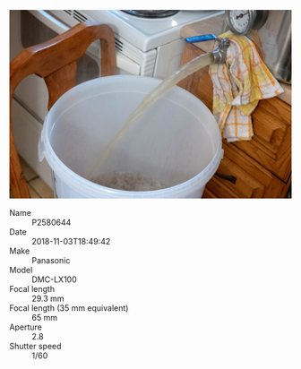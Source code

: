 [![P2580644](/photos/hd/P2580644.jpg)](/photos/full/P2580644.jpg?raw=true)

<dl>
  <dt>Name</dt>
  <dd>P2580644</dd>
  <dt>Date</dt>
  <dd>2018-11-03T18:49:42</dd>
  <dt>Make</dt>
  <dd>Panasonic</dd>
  <dt>Model</dt>
  <dd>DMC-LX100</dd>
  <dt>Focal length</dt>
  <dd>29.3 mm</dd>
  <dt>Focal length (35 mm equivalent)</dt>
  <dd>65 mm</dd>
  <dt>Aperture</dt>
  <dd>2.8</dd>
  <dt>Shutter speed</dt>
  <dd>1/60</dd>
</dl>
